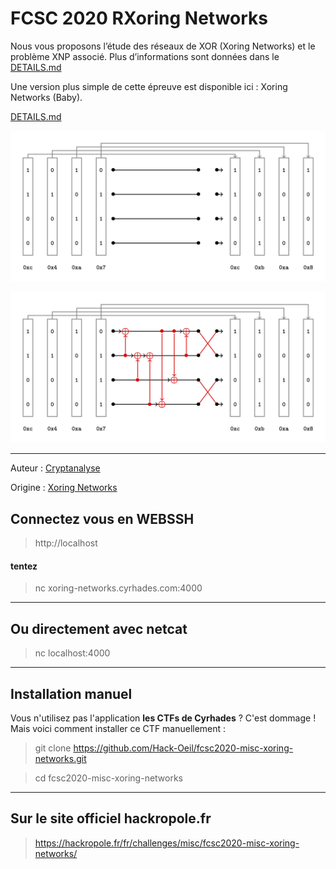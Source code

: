 # FCSC 2020 RXoring Networks

Nous vous proposons l’étude des réseaux de XOR (Xoring Networks) et le problème XNP associé. Plus d’informations sont données dans le [DETAILS.md](DETAILS.md)

Une version plus simple de cette épreuve est disponible ici : Xoring Networks (Baby).


[DETAILS.md](DETAILS.md)

![instance.png](instance.png)

![instance_solution.png](instance_solution.png)



---

Auteur : [Cryptanalyse](https://twitter.com/Cryptanalyse)

Origine : [Xoring Networks](https://hackropole.fr/fr/challenges/misc/fcsc2020-misc-xoring-networks/)



## Connectez vous en WEBSSH
> http://localhost


#### tentez 
> nc xoring-networks.cyrhades.com:4000


-----------

## Ou directement avec netcat
> nc localhost:4000

-----------

## Installation manuel
Vous n'utilisez pas l'application **les CTFs de Cyrhades** ? C'est dommage !
Mais voici comment installer ce CTF manuellement :

> git clone https://github.com/Hack-Oeil/fcsc2020-misc-xoring-networks.git

> cd fcsc2020-misc-xoring-networks


-----------

## Sur le site officiel hackropole.fr
> https://hackropole.fr/fr/challenges/misc/fcsc2020-misc-xoring-networks/